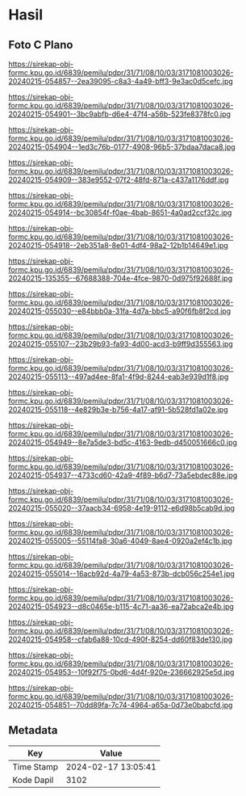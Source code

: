 # Hasil

## Foto C Plano

https://sirekap-obj-formc.kpu.go.id/6839/pemilu/pdpr/31/71/08/10/03/3171081003026-20240215-054857--2ea39095-c8a3-4a49-bff3-9e3ac0d5cefc.jpg

https://sirekap-obj-formc.kpu.go.id/6839/pemilu/pdpr/31/71/08/10/03/3171081003026-20240215-054901--3bc9abfb-d6e4-47f4-a56b-523fe8378fc0.jpg

https://sirekap-obj-formc.kpu.go.id/6839/pemilu/pdpr/31/71/08/10/03/3171081003026-20240215-054904--1ed3c76b-0177-4908-96b5-37bdaa7daca8.jpg

https://sirekap-obj-formc.kpu.go.id/6839/pemilu/pdpr/31/71/08/10/03/3171081003026-20240215-054909--383e9552-07f2-48fd-871a-c437a1176ddf.jpg

https://sirekap-obj-formc.kpu.go.id/6839/pemilu/pdpr/31/71/08/10/03/3171081003026-20240215-054914--bc30854f-f0ae-4bab-8651-4a0ad2ccf32c.jpg

https://sirekap-obj-formc.kpu.go.id/6839/pemilu/pdpr/31/71/08/10/03/3171081003026-20240215-054918--2eb351a8-8e01-4df4-98a2-12b1b14649e1.jpg

https://sirekap-obj-formc.kpu.go.id/6839/pemilu/pdpr/31/71/08/10/03/3171081003026-20240215-135355--67688388-704e-4fce-9870-0d975f92688f.jpg

https://sirekap-obj-formc.kpu.go.id/6839/pemilu/pdpr/31/71/08/10/03/3171081003026-20240215-055030--e84bbb0a-31fa-4d7a-bbc5-a90f6fb8f2cd.jpg

https://sirekap-obj-formc.kpu.go.id/6839/pemilu/pdpr/31/71/08/10/03/3171081003026-20240215-055107--23b29b93-fa93-4d00-acd3-b9ff9d355563.jpg

https://sirekap-obj-formc.kpu.go.id/6839/pemilu/pdpr/31/71/08/10/03/3171081003026-20240215-055113--497ad4ee-8fa1-4f9d-8244-eab3e939d1f8.jpg

https://sirekap-obj-formc.kpu.go.id/6839/pemilu/pdpr/31/71/08/10/03/3171081003026-20240215-055118--4e829b3e-b756-4a17-af91-5b528fd1a02e.jpg

https://sirekap-obj-formc.kpu.go.id/6839/pemilu/pdpr/31/71/08/10/03/3171081003026-20240215-054949--8e7a5de3-bd5c-4163-9edb-d450051666c0.jpg

https://sirekap-obj-formc.kpu.go.id/6839/pemilu/pdpr/31/71/08/10/03/3171081003026-20240215-054937--4733cd60-42a9-4f89-b6d7-73a5ebdec88e.jpg

https://sirekap-obj-formc.kpu.go.id/6839/pemilu/pdpr/31/71/08/10/03/3171081003026-20240215-055020--37aacb34-6958-4e19-9112-e6d98b5cab9d.jpg

https://sirekap-obj-formc.kpu.go.id/6839/pemilu/pdpr/31/71/08/10/03/3171081003026-20240215-055005--55114fa8-30a6-4049-8ae4-0920a2ef4c1b.jpg

https://sirekap-obj-formc.kpu.go.id/6839/pemilu/pdpr/31/71/08/10/03/3171081003026-20240215-055014--16acb92d-4a79-4a53-873b-dcb056c254e1.jpg

https://sirekap-obj-formc.kpu.go.id/6839/pemilu/pdpr/31/71/08/10/03/3171081003026-20240215-054923--d8c0465e-b115-4c71-aa36-ea72abca2e4b.jpg

https://sirekap-obj-formc.kpu.go.id/6839/pemilu/pdpr/31/71/08/10/03/3171081003026-20240215-054958--cfab6a88-10cd-490f-8254-dd60f83de130.jpg

https://sirekap-obj-formc.kpu.go.id/6839/pemilu/pdpr/31/71/08/10/03/3171081003026-20240215-054953--10f92f75-0bd6-4d4f-920e-236662925e5d.jpg

https://sirekap-obj-formc.kpu.go.id/6839/pemilu/pdpr/31/71/08/10/03/3171081003026-20240215-054851--70dd89fa-7c74-4964-a65a-0d73e0babcfd.jpg


## Metadata

| Key        | Value               |
| ---------- | ------------------- |
| Time Stamp | 2024-02-17 13:05:41 |
| Kode Dapil | 3102                |



